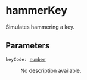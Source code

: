 # hammerKey

Simulates hammering a key.

## Parameters

<dl class="describe">
<dt><code class="descname">keyCode: <a href="https://mwse.readthedocs.io/en/latest/lua/type/number.html">number</a></code></dt>
<dd>

No description available.

</dd>
</dl>
